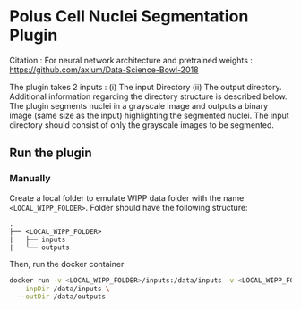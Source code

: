 # Polus Cell Nuclei Segmentation Plugin

Citation : For neural network architecture and pretrained weights : https://github.com/axium/Data-Science-Bowl-2018

The plugin takes 2 inputs : (i) The input Directory (ii) The output directory. Additional information regarding the directory structure is described below. The plugin segments nuclei in a grayscale image and outputs a binary image (same size as the input) highlighting the segmented nuclei. The input directory should consist of only the grayscale images to be segmented.

## Run the plugin

### Manually

Create a local folder to emulate WIPP data folder with the name `<LOCAL_WIPP_FOLDER>`. Folder should have the following structure:
```
.
├── <LOCAL_WIPP_FOLDER>
|   ├── inputs
|   └── outputs
```

Then, run the docker container 
```bash
docker run -v <LOCAL_WIPP_FOLDER>/inputs:/data/inputs -v <LOCAL_WIPP_FOLDER>/outputs:/data/outputs labshare/polus-cell-nuclei-segmentation:0.1.0 \
  --inpDir /data/inputs \
  --outDir /data/outputs
```
